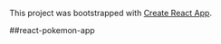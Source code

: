 This project was bootstrapped with [Create React App](https://github.com/facebook/create-react-app).

##react-pokemon-app
